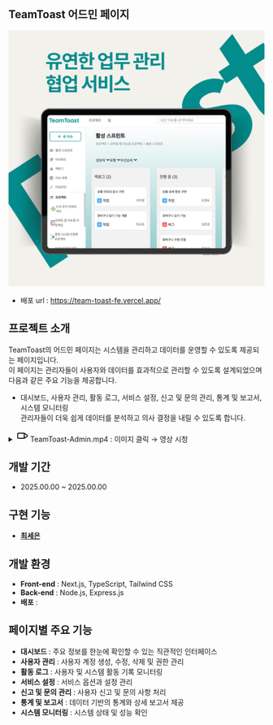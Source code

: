## TeamToast 어드민 페이지
<img src="https://github.com/CuteSeeun/Web-TeamToast/blob/main/cover.png" alt="홈 화면 예시" width="600" />

- 배포 url : https://team-toast-fe.vercel.app/  


## 프로젝트 소개
TeamToast의 어드민 페이지는 시스템을 관리하고 데이터를 운영할 수 있도록 제공되는 페이지입니다.  
이 페이지는 관리자들이 사용자와 데이터를 효과적으로 관리할 수 있도록 설계되었으며 다음과 같은 주요 기능을 제공합니다.  

  - 대시보드, 사용자 관리, 활동 로그, 서비스 설정, 신고 및 문의 관리, 통계 및 보고서, 시스템 모니터링  
관리자들이 더욱 쉽게 데이터를 분석하고 의사 결정을 내릴 수 있도록 합니다.  


<details>
  <summary>
    <svg xmlns="http://www.w3.org/2000/svg" width="24" height="24" viewBox="0 0 24 24" fill="none" stroke="currentColor" stroke-width="2" stroke-linecap="round" stroke-linejoin="round">
  <rect x="3" y="7" width="13" height="10" rx="2" ry="2"></rect>
  <polygon points="16 7 22 11 22 13 16 17 16 7"></polygon>
</svg>
    TeamToast-Admin.mp4  :  이미지 클릭 → 영상 시청 
  </summary>

  [![유튜브 미리보기 이미지](https://img.youtube.com/vi/4sR4FVVXjDQ/0.jpg)](https://www.youtube.com/watch?v=4sR4FVVXjDQ)
</details>


## 개발 기간
- 2025.00.00 ~ 2025.00.00   

## 구현 기능
- **[최세은](https://github.com/CuteSeeun)**
  

## 개발 환경
- **Front-end** : Next.js, TypeScript, Tailwind CSS
- **Back-end** : Node.js, Express.js
- **배포** : 

## 페이지별 주요 기능
- **대시보드** : 주요 정보를 한눈에 확인할 수 있는 직관적인 인터페이스
- **사용자 관리** : 사용자 계정 생성, 수정, 삭제 및 권한 관리
- **활동 로그** : 사용자 및 시스템 활동 기록 모니터링
- **서비스 설정** : 서비스 옵션과 설정 관리
- **신고 및 문의 관리** : 사용자 신고 및 문의 사항 처리
- **통계 및 보고서** : 데이터 기반의 통계와 상세 보고서 제공
- **시스템 모니터링** : 시스템 상태 및 성능 확인  

